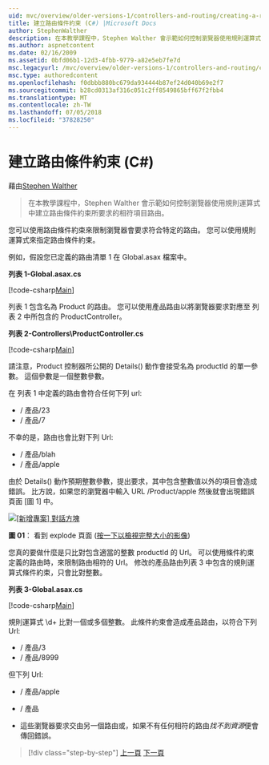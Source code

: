 ```yaml
---
uid: mvc/overview/older-versions-1/controllers-and-routing/creating-a-route-constraint-cs
title: 建立路由條件約束 (C#) |Microsoft Docs
author: StephenWalther
description: 在本教學課程中，Stephen Walther 會示範如何控制瀏覽器使用規則運算式中建立路由條件約束所要求的相符項目路由。
ms.author: aspnetcontent
ms.date: 02/16/2009
ms.assetid: 0bfd06b1-12d3-4fbb-9779-a82e5eb7fe7d
msc.legacyurl: /mvc/overview/older-versions-1/controllers-and-routing/creating-a-route-constraint-cs
msc.type: authoredcontent
ms.openlocfilehash: f0dbbb880bc679da934444b87ef24d040b69e2f7
ms.sourcegitcommit: b28cd0313af316c051c2ff8549865bff67f2fbb4
ms.translationtype: MT
ms.contentlocale: zh-TW
ms.lasthandoff: 07/05/2018
ms.locfileid: "37828250"
---
```

<a name="creating-a-route-constraint-c"></a>建立路由條件約束 (C#)
====================
藉由[Stephen Walther](https://github.com/StephenWalther)

> 在本教學課程中，Stephen Walther 會示範如何控制瀏覽器使用規則運算式中建立路由條件約束所要求的相符項目路由。


您可以使用路由條件約束來限制瀏覽器會要求符合特定的路由。 您可以使用規則運算式來指定路由條件約束。

例如，假設您已定義的路由清單 1 在 Global.asax 檔案中。

**列表 1-Global.asax.cs**

[!code-csharp[Main](creating-a-route-constraint-cs/samples/sample1.cs)]

列表 1 包含名為 Product 的路由。 您可以使用產品路由以將瀏覽器要求對應至 列表 2 中所包含的 ProductController。

**列表 2-Controllers\ProductController.cs**

[!code-csharp[Main](creating-a-route-constraint-cs/samples/sample2.cs)]

請注意，Product 控制器所公開的 Details() 動作會接受名為 productId 的單一參數。 這個參數是一個整數參數。

在 列表 1 中定義的路由會符合任何下列 url:

- / 產品/23
- / 產品/7

不幸的是，路由也會比對下列 Url:

- / 產品/blah
- / 產品/apple

由於 Details() 動作預期整數參數，提出要求，其中包含整數值以外的項目會造成錯誤。 比方說，如果您的瀏覽器中輸入 URL /Product/apple 然後就會出現錯誤頁面 [圖 1] 中。


[![[新增專案] 對話方塊](creating-a-route-constraint-cs/_static/image1.jpg)](creating-a-route-constraint-cs/_static/image1.png)

**圖 01**： 看到 explode 頁面 ([按一下以檢視完整大小的影像](creating-a-route-constraint-cs/_static/image2.png))


您真的要做什麼是只比對包含適當的整數 productId 的 Url。 可以使用條件約束定義的路由時，來限制路由相符的 Url。 修改的產品路由列表 3 中包含的規則運算式條件約束，只會比對整數。

**列表 3-Global.asax.cs**

[!code-csharp[Main](creating-a-route-constraint-cs/samples/sample3.cs)]

規則運算式 \d+ 比對一個或多個整數。 此條件約束會造成產品路由，以符合下列 Url:

- / 產品/3
- / 產品/8999

但下列 Url:

- / 產品/apple
- / 產品

- 這些瀏覽器要求交由另一個路由或，如果不有任何相符的路由*找不到資源*便會傳回錯誤。

> [!div class="step-by-step"]
> [上一頁](creating-custom-routes-cs.md)
> [下一頁](creating-a-custom-route-constraint-cs.md)
